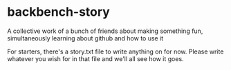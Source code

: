 # backbench-story
A collective work of a bunch of friends about making something fun, simultaneously learning about github and how to use it

For starters, there's a story.txt file to write anything on for now. Please write whatever you wish for in that file and we'll all see how it goes.
